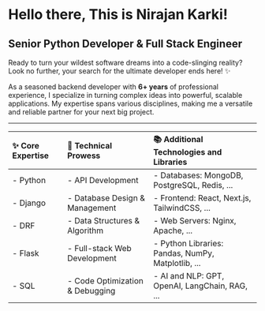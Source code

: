 # Hello there, This is Nirajan Karki!
## Senior Python Developer & Full Stack Engineer

Ready to turn your wildest software dreams into a code-slinging reality? Look no further, your search for the ultimate developer ends here! ✨

As a seasoned backend developer with **6+ years** of professional experience, I specialize in turning complex ideas into powerful, scalable applications. My expertise spans various disciplines, making me a versatile and reliable partner for your next big project.

---
| **✨ Core Expertise** | **🔧 Technical Prowess** | **📚 Additional Technologies and Libraries** |
| :-------------------- | :----------------------- | :------------------------------------------ |
| - Python              | - API Development        | - Databases: MongoDB, PostgreSQL, Redis, ...         |
| - Django              | - Database Design & Management | - Frontend: React, Next.js, TailwindCSS, ...               |
| - DRF                 | - Data Structures & Algorithm   | - Web Servers: Nginx, Apache, ...              |
| - Flask               | - Full-stack Web  Development   | - Python Libraries: Pandas, NumPy, Matplotlib, ...     |
| - SQL                 | - Code Optimization & Debugging  | - AI and NLP: GPT, OpenAI, LangChain, RAG, ...              |

